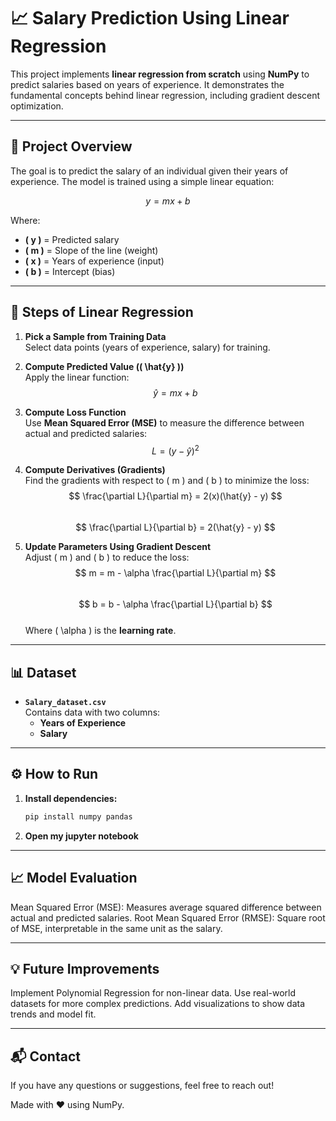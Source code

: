 # 📈 Salary Prediction Using Linear Regression

This project implements **linear regression from scratch** using **NumPy** to predict salaries based on years of experience. It demonstrates the fundamental concepts behind linear regression, including gradient descent optimization.

---

## 🚀 **Project Overview**

The goal is to predict the salary of an individual given their years of experience. The model is trained using a simple linear equation:

$$
y = mx + b
$$

Where:  
- **\( y \)** = Predicted salary  
- **\( m \)** = Slope of the line (weight)  
- **\( x \)** = Years of experience (input)  
- **\( b \)** = Intercept (bias)  

---

## 🧠 **Steps of Linear Regression**

1. **Pick a Sample from Training Data**  
   Select data points (years of experience, salary) for training.

2. **Compute Predicted Value (\( \hat{y} \))**  
   Apply the linear function:  
   $$
   \hat{y} = mx + b
   $$

3. **Compute Loss Function**  
   Use **Mean Squared Error (MSE)** to measure the difference between actual and predicted salaries:  
   $$
   L = (y - \hat{y})^2
   $$

4. **Compute Derivatives (Gradients)**  
   Find the gradients with respect to \( m \) and \( b \) to minimize the loss:  
   $$
   \frac{\partial L}{\partial m} = 2(x)(\hat{y} - y)
   $$  
   $$
   \frac{\partial L}{\partial b} = 2(\hat{y} - y)
   $$

5. **Update Parameters Using Gradient Descent**  
   Adjust \( m \) and \( b \) to reduce the loss:  
   $$
   m = m - \alpha \frac{\partial L}{\partial m}
   $$  
   $$
   b = b - \alpha \frac{\partial L}{\partial b}
   $$  
   Where \( \alpha \) is the **learning rate**.

---

## 📊 **Dataset**

- **`Salary_dataset.csv`**  
  Contains data with two columns:
  - **Years of Experience**  
  - **Salary**

---

## ⚙️ **How to Run**

1. **Install dependencies:**
   ```bash
   pip install numpy pandas

2. **Open my jupyter notebook**
---

## 📈 **Model Evaluation**
Mean Squared Error (MSE): Measures average squared difference between actual and predicted salaries.
Root Mean Squared Error (RMSE): Square root of MSE, interpretable in the same unit as the salary.

---

## 💡 **Future Improvements**
Implement Polynomial Regression for non-linear data.
Use real-world datasets for more complex predictions.
Add visualizations to show data trends and model fit.

---

## 📬 **Contact**
If you have any questions or suggestions, feel free to reach out!

Made with ❤️ using NumPy.
